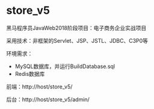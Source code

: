 <!--
 * @Author: SourDumplings
 * @Date: 2019-07-13 17:05:32
 * @Link: https://github.com/SourDumplings/
 * @Email: changzheng300@foxmail.com
 * @Description: 黑马程序员JavaWeb2018阶段项目：电子商务企业实战项目
 -->
# store_v5
黑马程序员JavaWeb2018阶段项目：电子商务企业实战项目

采用技术：非框架的Servlet、JSP、JSTL、JDBC、C3P0等

环境需求：

- MySQL数据库，并运行BuildDatabase.sql
- Redis数据库


前端：http://host/store_v5/

后台：http://host/store_v5/admin/



